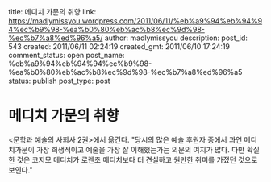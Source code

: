 title: 메디치 가문의 취향
link: https://madlymissyou.wordpress.com/2011/06/11/%eb%a9%94%eb%94%94%ec%b9%98-%ea%b0%80%eb%ac%b8%ec%9d%98-%ec%b7%a8%ed%96%a5/
author: madlymissyou
description: 
post_id: 543
created: 2011/06/11 02:24:19
created_gmt: 2011/06/10 17:24:19
comment_status: open
post_name: %eb%a9%94%eb%94%94%ec%b9%98-%ea%b0%80%eb%ac%b8%ec%9d%98-%ec%b7%a8%ed%96%a5
status: publish
post_type: post

# 메디치 가문의 취향

<문학과 예술의 사회사 2권>에서 옮긴다. "당시의 많은 예술 후원자 중에서 과연 메디치가문이 가장 희생적이고 예술을 가장 잘 이해했는가는 의문의 여지가 많다. 다만 확실한 것은 코지모 메디치가 로렌초 메디치보다 더 견실하고 원만한 취미를 가졌던 것으로 보인다."